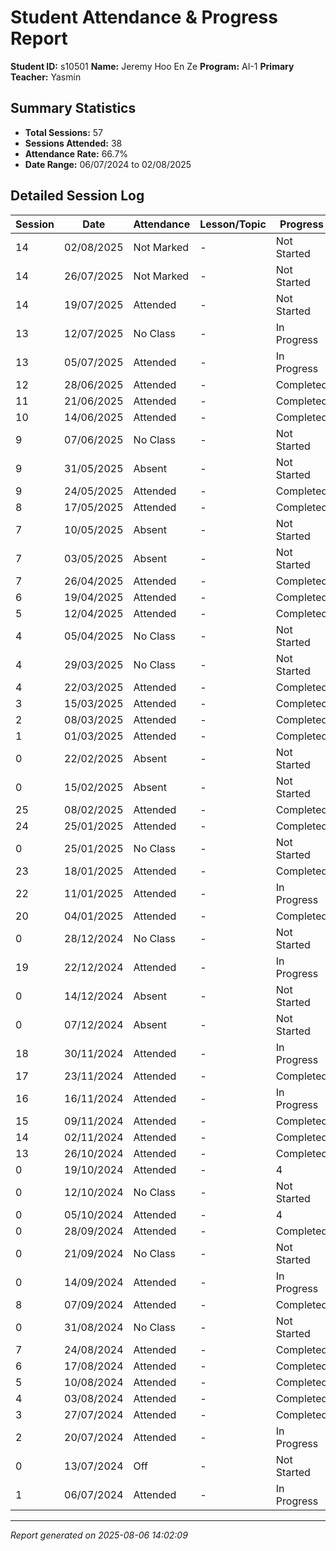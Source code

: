 # Student Attendance & Progress Report

**Student ID:** s10501
**Name:** Jeremy Hoo En Ze
**Program:** AI-1
**Primary Teacher:** Yasmin

## Summary Statistics
- **Total Sessions:** 57
- **Sessions Attended:** 38
- **Attendance Rate:** 66.7%
- **Date Range:** 06/07/2024 to 02/08/2025

## Detailed Session Log

| Session | Date | Attendance | Lesson/Topic | Progress |
|---------|------|------------|--------------|----------|
| 14 | 02/08/2025 | Not Marked | - | Not Started |
| 14 | 26/07/2025 | Not Marked | - | Not Started |
| 14 | 19/07/2025 | Attended | - | Not Started |
| 13 | 12/07/2025 | No Class | - | In Progress |
| 13 | 05/07/2025 | Attended | - | In Progress |
| 12 | 28/06/2025 | Attended | - | Completed |
| 11 | 21/06/2025 | Attended | - | Completed |
| 10 | 14/06/2025 | Attended | - | Completed |
| 9 | 07/06/2025 | No Class | - | Not Started |
| 9 | 31/05/2025 | Absent | - | Not Started |
| 9 | 24/05/2025 | Attended | - | Completed |
| 8 | 17/05/2025 | Attended | - | Completed |
| 7 | 10/05/2025 | Absent | - | Not Started |
| 7 | 03/05/2025 | Absent | - | Not Started |
| 7 | 26/04/2025 | Attended | - | Completed |
| 6 | 19/04/2025 | Attended | - | Completed |
| 5 | 12/04/2025 | Attended | - | Completed |
| 4 | 05/04/2025 | No Class | - | Not Started |
| 4 | 29/03/2025 | No Class | - | Not Started |
| 4 | 22/03/2025 | Attended | - | Completed |
| 3 | 15/03/2025 | Attended | - | Completed |
| 2 | 08/03/2025 | Attended | - | Completed |
| 1 | 01/03/2025 | Attended | - | Completed |
| 0 | 22/02/2025 | Absent | - | Not Started |
| 0 | 15/02/2025 | Absent | - | Not Started |
| 25 | 08/02/2025 | Attended | - | Completed |
| 24 | 25/01/2025 | Attended | - | Completed |
| 0 | 25/01/2025 | No Class | - | Not Started |
| 23 | 18/01/2025 | Attended | - | Completed |
| 22 | 11/01/2025 | Attended | - | In Progress |
| 20 | 04/01/2025 | Attended | - | Completed |
| 0 | 28/12/2024 | No Class | - | Not Started |
| 19 | 22/12/2024 | Attended | - | In Progress |
| 0 | 14/12/2024 | Absent | - | Not Started |
| 0 | 07/12/2024 | Absent | - | Not Started |
| 18 | 30/11/2024 | Attended | - | In Progress |
| 17 | 23/11/2024 | Attended | - | Completed |
| 16 | 16/11/2024 | Attended | - | In Progress |
| 15 | 09/11/2024 | Attended | - | Completed |
| 14 | 02/11/2024 | Attended | - | Completed |
| 13 | 26/10/2024 | Attended | - | Completed |
| 0 | 19/10/2024 | Attended | - | 4 |
| 0 | 12/10/2024 | No Class | - | Not Started |
| 0 | 05/10/2024 | Attended | - | 4 |
| 0 | 28/09/2024 | Attended | - | Completed |
| 0 | 21/09/2024 | No Class | - | Not Started |
| 0 | 14/09/2024 | Attended | - | In Progress |
| 8 | 07/09/2024 | Attended | - | Completed |
| 0 | 31/08/2024 | No Class | - | Not Started |
| 7 | 24/08/2024 | Attended | - | Completed |
| 6 | 17/08/2024 | Attended | - | Completed |
| 5 | 10/08/2024 | Attended | - | Completed |
| 4 | 03/08/2024 | Attended | - | Completed |
| 3 | 27/07/2024 | Attended | - | Completed |
| 2 | 20/07/2024 | Attended | - | In Progress |
| 0 | 13/07/2024 | Off | - | Not Started |
| 1 | 06/07/2024 | Attended | - | In Progress |

---
*Report generated on 2025-08-06 14:02:09*
